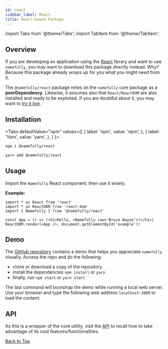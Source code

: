 ```yaml
---
id: react
sidebar_label: React
title: React-based Package
---
```


import Tabs from '@theme/Tabs';
import TabItem from '@theme/TabItem';

## Overview

If you are developing an application using the [React](https://reactjs.org)
library and want to use `namefully`, you may want to download this package directly
instead. Why? Because this package already wraps up for you what you might need
from it.

The `@namefully/react` package relies on the `namefully` core package as a
**peerDependency**. Likewise, it assumes also that `React/ReactDOM` are also
installed and ready to be exploited. If you are doubtful about it, you may want
to [try it live](https://stackblitz.com/edit/namefully-react).

## Installation

<Tabs
defaultValue="npm"
values={[
{ label: 'npm', value: 'npm', },
{ label: 'Yarn', value: 'yarn', },
]
}>
<TabItem
    value="npm">

```sh
npm i @namefully/react
```

</TabItem>
<TabItem value="yarn"
>

```sh
yarn add @namefully/react
```

</TabItem>
</Tabs>

## Usage

Import the `Namefully` React component, then use it wisely.

**Example:**

```tsx
import * as React from 'react'
import * as ReactDOM from 'react-dom'
import { Namefully } from '@namefully/react'

const App = () => (<h1>Hello, <Namefully raw='Bruce Wayne'>!</h1>)
ReactDOM.render(<App />, document.getElementById('example'))
```

## Demo

The [GitHub repository](https://github.com/ralflorent/namefully-react) contains a
demo that helps you appreciate `namefully` visually. Access the repo and do the
following:

- clone or download a copy of the repository.
- install the dependencies `npm install` or `yarn`
- finally, run `npm start` or `yarn start`

The last command will bootstrap the demo while running a local web server. Use
your browser and type the following web address `localhost:3000` to load the
content.

## API

As this is a wrapper of the core utility, visit the [API](api-quick-reference) to recall how
to take advantage of its cool features/functionalities.

[Back to Top](#overview)
